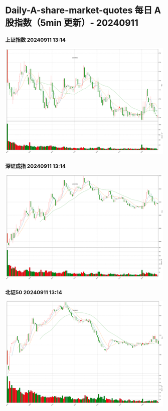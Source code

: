 
# Daily-A-share-market-quotes 每日 A 股指数（5min 更新）- 20240911

### 上证指数 20240911 13:14
![](./fig/2024/9/20240911-sh000001.png)

### 深证成指 20240911 13:14
![](./fig/2024/9/20240911-sz399001.png)

### 北证50 20240911 13:14
![](./fig/2024/9/20240911-bj899050.png)
